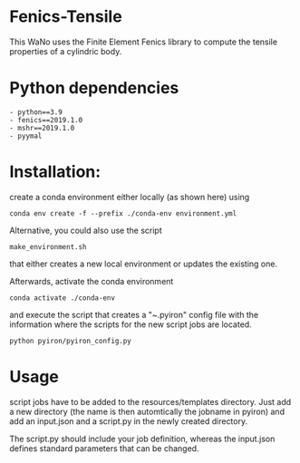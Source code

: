 # Fenics-Tensile

This WaNo uses the Finite Element Fenics library to compute the tensile properties of a cylindric body.

# Python dependencies

```
- python==3.9
- fenics==2019.1.0
- mshr==2019.1.0
- pyymal
```

# Installation:
create a conda environment either locally (as shown here) using 
```
conda env create -f --prefix ./conda-env environment.yml
```
Alternative, you could also use the script 
```
make_environment.sh 
```
that either creates a new local environment or updates the existing one. 

Afterwards, activate the conda environment
```
conda activate ./conda-env 
```
and execute the script that creates a "~.pyiron" config file with the 
information where the scripts for the new script jobs are located.
```
python pyiron/pyiron_config.py
```

# Usage
script jobs have to be added to the resources/templates directory. Just add 
a new directory (the name is then automtically the jobname in pyiron) and 
add an input.json and a script.py in the newly created directory. 

The script.py should include your job definition, whereas the input.json 
defines standard parameters that can be changed.
